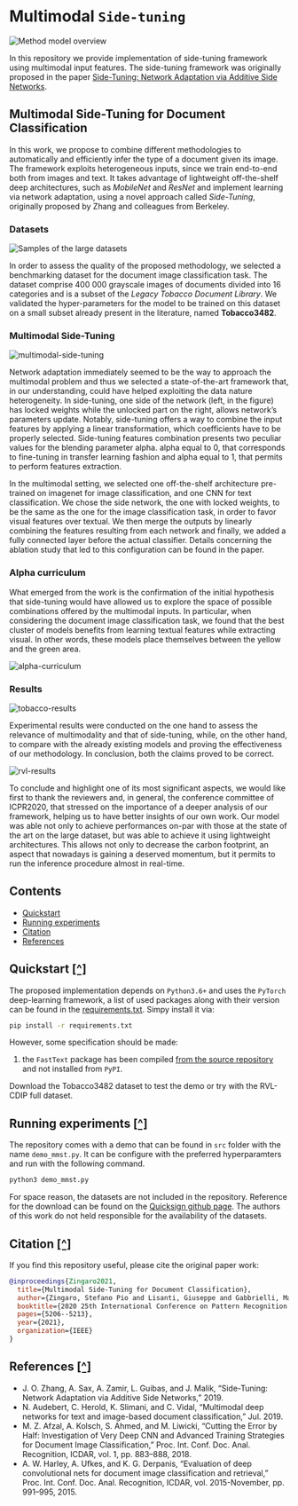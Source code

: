 # Multimodal `Side-tuning`

![Method model overview](assets/method_model_overview.png)

In this repository we provide implementation of side-tuning framework using multimodal input features. 
The side-tuning framework was originally proposed in the paper [Side-Tuning: Network Adaptation via Additive Side Networks](https://arxiv.org/abs/1912.13503).

## Multimodal Side-Tuning for Document Classification

In this work, we propose to combine different methodologies to automatically and efficiently infer the type of a document given its image. 
The framework exploits heterogeneous inputs, since we train end-to-end both from images and text. 
It takes advantage of lightweight off-the-shelf deep architectures, such as *MobileNet* and *ResNet* and implement learning via network adaptation, using a novel approach called *Side-Tuning*, originally proposed by Zhang and colleagues from Berkeley.

### Datasets

![Samples of the large datasets](assets/rvl-cdip.png)

In order to assess the quality of the proposed methodology, we selected a benchmarking dataset for the document image classification task. 
The dataset comprise 400 000 grayscale images of documents divided into 16 categories and is a subset of the *Legacy Tobacco Document Library*. 
We validated the hyper-parameters for the model to be trained on this dataset on a small subset already present in the literature, named **Tobacco3482**.

### Multimodal Side-Tuning

![multimodal-side-tuning](assets/multimodal-side-tuning.png)

Network adaptation immediately seemed to be the way to approach the multimodal problem and thus we selected a state-of-the-art framework that, in our understanding, could have helped exploiting the data nature heterogeneity.
In side-tuning, one side of the network (left, in the figure) has locked weights while the unlocked part on the right, allows network’s parameters update. Notably, side-tuning offers a way to combine the input features by applying a linear transformation, which coefficients have to be properly selected. 
Side-tuning features combination presents two peculiar values for the blending parameter alpha. alpha equal to 0, that corresponds to fine-tuning in transfer learning fashion and alpha equal to 1, that permits to perform features extraction.

In the multimodal setting, we selected one off-the-shelf architecture pre-trained on imagenet for image classification, and one CNN for text classification. 
We chose the side network, the one with locked weights, to be the same as the one for the image classification task, in order to favor visual features over textual. 
We then merge the outputs by linearly combining the features resulting from each network and finally, we added a fully connected layer before the actual classifier. Details concerning the ablation study that led to this configuration can be found in the paper.

### Alpha curriculum

What emerged from the work is the confirmation of the initial hypothesis that side-tuning would have allowed us to explore the space of possible combinations offered by the multimodal inputs. 
In particular, when considering the document image classification task, we found that the best cluster of models benefits from learning textual features while extracting visual. 
In other words, these models place themselves between the yellow and the green area.

![alpha-curriculum](assets/alpha.png)

### Results

![tobacco-results](assets/tobacco-results.png)

Experimental results were conducted on the one hand to assess the relevance of multimodality and that of side-tuning, while, on the other hand, to compare with the already existing models and proving the effectiveness of our methodology. 
In conclusion, both the claims proved to be correct.

![rvl-results](assets/rvl-results.png)

To conclude and highlight one of its most significant aspects, we would like first to thank the reviewers and, in general, the conference committee of ICPR2020, that stressed on the importance of a deeper analysis of our framework, helping us to have better insights of our own work. 
Our model was able not only to achieve performances on-par with those at the state of the art on the large dataset, but was able to achieve it using lightweight architectures. 
This allows not only to decrease the carbon footprint, an aspect that nowadays is gaining a deserved momentum, but it permits to run the inference procedure almost in real-time.

## Contents 
- [Quickstart](#quickstart-)
- [Running experiments](#running-experiments-)
- [Citation](#citation-)
- [References](#references-)

## Quickstart [\[^\]](#Contents)

The proposed implementation depends on `Python3.6+` and uses the `PyTorch` deep-learning framework, a list of used packages along with their version can be found in the [requirements.txt](requirements.txt). Simpy install it via:

```sh
pip install -r requirements.txt
```

However, some specification should be made:

1. the `FastText` package has been compiled [from the source repository](https://github.com/facebookresearch/fastText) and not installed from `PyPI`.

Download the Tobacco3482 dataset to test the demo or try with the RVL-CDIP full dataset.

## Running experiments [\[^\]](#Contents)

The repository comes with a demo that can be found in `src` folder with the name `demo_mmst.py`. It can be configure with the preferred hyperparamters and run with the following command.

```bash
python3 demo_mmst.py
```

For space reason, the datasets are not included in the repository. Reference for the download can be found on the [Quicksign github page](https://github.com/Quicksign/ocrized-text-dataset). The authors of this work do not held responsible for the availability of the datasets.

## Citation [\[^\]](#Contents)

If you find this repository useful, please cite the original paper work:

```bibtex
@inproceedings{Zingaro2021,
  title={Multimodal Side-Tuning for Document Classification},
  author={Zingaro, Stefano Pio and Lisanti, Giuseppe and Gabbrielli, Maurizio},
  booktitle={2020 25th International Conference on Pattern Recognition (ICPR)},
  pages={5206--5213},
  year={2021},
  organization={IEEE}
}
```

## References [\[^\]](#Contents)
 
- J. O. Zhang, A. Sax, A. Zamir, L. Guibas, and J. Malik, “Side-Tuning: Network Adaptation via Additive Side Networks,” 2019.
- N. Audebert, C. Herold, K. Slimani, and C. Vidal, “Multimodal deep networks for text and image-based document classification,” Jul. 2019.
- M. Z. Afzal, A. Kolsch, S. Ahmed, and M. Liwicki, “Cutting the Error by Half: Investigation of Very Deep CNN and Advanced Training Strategies for Document Image Classification,” Proc. Int. Conf. Doc. Anal. Recognition, ICDAR, vol. 1, pp. 883–888, 2018.
- A. W. Harley, A. Ufkes, and K. G. Derpanis, “Evaluation of deep convolutional nets for document image classification and retrieval,” Proc. Int. Conf. Doc. Anal. Recognition, ICDAR, vol. 2015-November, pp. 991–995, 2015.
